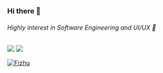 ### Hi there 👋
###### Highly interest in Software Engineering and UI/UX 🙌

![](https://github-readme-stats.vercel.app/api?username=Fizhu&&show_icons=true&count_private=true&line_height=40)
![](https://github-readme-stats.vercel.app/api/top-langs/?username=Fizhu&hide=html)
<p><a href="https://github.com/Fizhu"><img src="https://github-profile-trophy.vercel.app/?username=Fizhu&column=3&row3&margin-w=15&margin-h=15" alt="Fizhu" /></a></p>
